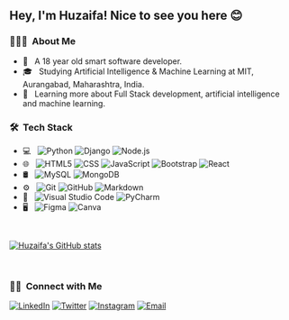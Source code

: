 
<h2>Hey, I'm Huzaifa! Nice to see you here 😊</h2>

<h3> 👨🏻‍💻 &nbsp;About Me </h3>

- 🚀 &nbsp; A 18 year old smart software developer.
- 🎓 &nbsp; Studying Artificial Intelligence & Machine Learning at MIT, Aurangabad, Maharashtra, India.
- 🌱 &nbsp; Learning more about Full Stack development, artificial intelligence and machine learning.

<h3> 🛠 &nbsp;Tech Stack</h3>

- 💻 &nbsp;
  ![Python](https://img.shields.io/badge/-Python-333333?style=flat&logo=python)
  ![Django](https://img.shields.io/badge/-Django-333333?style=flat&logo=django)
  ![Node.js](https://img.shields.io/badge/-Node.js-333333?style=flat&logo=node.js)
- 🌐 &nbsp;
  ![HTML5](https://img.shields.io/badge/-HTML5-333333?style=flat&logo=HTML5)
  ![CSS](https://img.shields.io/badge/-CSS-333333?style=flat&logo=CSS3&logoColor=1572B6)
  ![JavaScript](https://img.shields.io/badge/-JavaScript-333333?style=flat&logo=javascript)
  ![Bootstrap](https://img.shields.io/badge/-Bootstrap-333333?style=flat&logo=bootstrap&logoColor=563D7C)
  ![React](https://img.shields.io/badge/-React-333333?style=flat&logo=react)
- 🛢 &nbsp;
  ![MySQL](https://img.shields.io/badge/-MySQL-333333?style=flat&logo=mysql)
  ![MongoDB](https://img.shields.io/badge/-MongoDB-333333?style=flat&logo=mongodb)
- ⚙️ &nbsp;
  ![Git](https://img.shields.io/badge/-Git-333333?style=flat&logo=git)
  ![GitHub](https://img.shields.io/badge/-GitHub-333333?style=flat&logo=github)
  ![Markdown](https://img.shields.io/badge/-Markdown-333333?style=flat&logo=markdown)
- 🔧 &nbsp;
  ![Visual Studio Code](https://img.shields.io/badge/-Visual%20Studio%20Code-333333?style=flat&logo=visual-studio-code&logoColor=007ACC)
  ![PyCharm](https://img.shields.io/badge/-Pycharm-333333?style=flat&logo=pycharm)
- 🖥 &nbsp;
  ![Figma](https://img.shields.io/badge/-Figma-333333?style=flat&logo=figma)
  ![Canva](https://img.shields.io/badge/-Canva-333333?style=flat&logo=canva)
<br/>

[![Huzaifa's GitHub stats](https://github-readme-stats.vercel.app/api?username=Huzaifa785)](https://github.com/Huzaifa785/github-readme-stats)

<br/>

<h3> 🤝🏻 &nbsp;Connect with Me </h3>

<p>
<a href="https://www.linkedin.com/in/precioushuzaifa/"><img alt="LinkedIn" src="https://img.shields.io/badge/LinkedIn-Huzaifa%20Mohammed-blue?style=flat-square&logo=linkedin"></a>
<a href="https://www.twitter.com/PreciousHuzaifa/"><img alt="Twitter" src="https://img.shields.io/badge/Twitter-Huzaifa%20Mohammed-blue?style=flat-square&logo=twitter"></a>
<a href="https://www.instagram.com/precious_huzaifa/"><img alt="Instagram" src="https://img.shields.io/badge/Instagram-precious_huzaifa-blue?style=flat-square&logo=instagram"></a>
<a href="mailto:huzaifa.coder785@gmail.com"><img alt="Email" src="https://img.shields.io/badge/Email-huzaifa.coder785@gmail.com-blue?style=flat-square&logo=gmail"></a>
</p>
